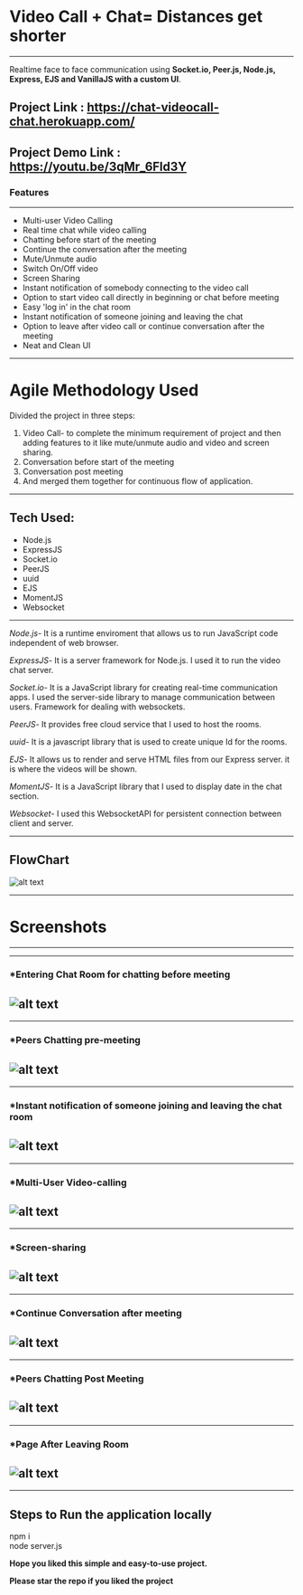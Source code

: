 # Video Call + Chat= Distances get shorter
---
Realtime face to face communication using **Socket.io, Peer.js, Node.js, Express, EJS and VanillaJS with a custom UI**. 

**Project Link** : https://chat-videocall-chat.herokuapp.com/
---  
**Project Demo Link** : https://youtu.be/3qMr_6Fld3Y
---
### Features
---
* Multi-user Video Calling
* Real time chat while video calling
* Chatting before start of the meeting
* Continue the conversation after the meeting
* Mute/Unmute audio
* Switch On/Off video
* Screen Sharing
* Instant notification of somebody connecting to the video call
* Option to start video call directly in beginning or chat before meeting
* Easy 'log in' in the chat room 
* Instant notification of someone joining and leaving the chat
* Option to leave after video call or continue conversation after the meeting 
* Neat and Clean UI
---
# Agile Methodology Used

Divided the project in three steps:
1. Video Call- to complete the minimum requirement of project and then adding features to it like mute/unmute audio and video and screen sharing.
2. Conversation before start of the meeting 
3. Conversation post meeting
4. And merged them together for continuous flow of application.

---
  
## Tech Used:
* Node.js  
* ExpressJS  
* Socket.io  
* PeerJS  
* uuid  
* EJS   
* MomentJS  
* Websocket  
---  
*Node.js*- It is a runtime enviroment that allows us to run JavaScript code independent of web browser.  
  
*ExpressJS*- It is a server framework for Node.js. I used it to run the video chat server.  
  
*Socket.io*- It is a JavaScript library for creating real-time communication apps. I used the server-side library to manage communication between users. Framework for dealing with websockets.  
  
*PeerJS*- It provides free cloud service that I used to host the rooms.  
  
*uuid*- It is a javascript library that is used to create unique Id for the rooms.  
  
*EJS*- It allows us to render and serve HTML files from our Express server. it is where the videos will be shown.  
  
*MomentJS*- It is a JavaScript library that I used to display date in the chat section.  
  
*Websocket*- I used this WebsocketAPI for persistent connection between client and server.
  
---
  
## FlowChart
![alt text](https://github.com/krish-1806/Video-Call-Final/blob/main/Screenshots/FlowDiagram.png)
  
---  

# Screenshots
---
---
### *Entering Chat Room for chatting before meeting
![alt text](https://github.com/krish-1806/Video-Call-Final/blob/main/Screenshots/chat-before-meeting.png)
---
---
### *Peers Chatting pre-meeting
![alt text](https://github.com/krish-1806/Video-Call-Final/blob/main/Screenshots/peers-chatting-pre-meeting.png)
---
---
### *Instant notification of someone joining and leaving the chat room
![alt text](https://github.com/krish-1806/Video-Call-Final/blob/main/Screenshots/Instant-notifi-of-joining-and-leaving-chat.png)
---
---
### *Multi-User Video-calling
![alt text](https://github.com/krish-1806/Video-Call-Final/blob/main/Screenshots/video-calling.png)
---
---
### *Screen-sharing
![alt text](https://github.com/krish-1806/Video-Call-Final/blob/main/Screenshots/screen-sharing.png)
---
---
### *Continue Conversation after meeting
![alt text](https://github.com/krish-1806/Video-Call-Final/blob/main/Screenshots/chat-after-meeting.png)
---
---
### *Peers Chatting Post Meeting
![alt text](https://github.com/krish-1806/Video-Call-Final/blob/main/Screenshots/peers-chatting-post-meeting.png)
---
---
### *Page After Leaving Room 
![alt text](https://github.com/krish-1806/Video-Call-Final/blob/main/Screenshots/last-page.png)
---
---
## Steps to Run the application locally
npm i  
node server.js  
  
**Hope you liked this simple and easy-to-use project.**

**Please star the repo if you liked the project**



